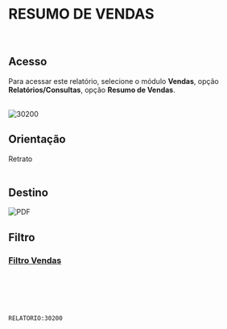 # RESUMO DE VENDAS
<br>

## Acesso
Para acessar este relatório, selecione o módulo **Vendas**, opção **Relatórios/Consultas**, opção **Resumo de Vendas**.
<br>
<br>

![30200](https://raw.githubusercontent.com/netforcews/docs-siscom/master/relatorios/imagens/30200.png)
<br>

## Orientação
Retrato   
<br>

## Destino
 ![PDF](https://raw.githubusercontent.com/netforcews/docs-siscom/master/relatorios/imagens/pdf-48.png)
<br>

## Filtro
### [Filtro Vendas](/geral/rep-filtro-vendaresumo.md)
<br>
<br>
<br>
<br>

```RELATORIO:30200```
